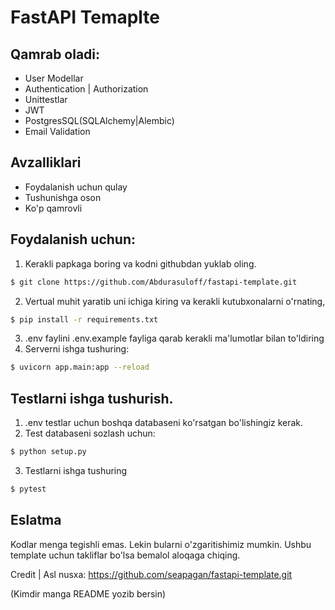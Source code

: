 
# FastAPI Temaplte

## Qamrab oladi:

- User Modellar
- Authentication | Authorization
- Unittestlar
- JWT
- PostgresSQL(SQLAlchemy|Alembic)
- Email Validation

## Avzalliklari
- Foydalanish uchun qulay
- Tushunishga oson
- Ko'p qamrovli


## Foydalanish uchun:

1. Kerakli papkaga boring va kodni githubdan yuklab oling.
```bash
$ git clone https://github.com/Abdurasuloff/fastapi-template.git
```

2. Vertual muhit yaratib uni ichiga kiring va kerakli kutubxonalarni o'rnating,
```bash
$ pip install -r requirements.txt 
```
3. .env faylini .env.example fayliga qarab kerakli ma'lumotlar bilan to'ldiring
4. Serverni ishga tushuring:

```bash
$ uvicorn app.main:app --reload
```

## Testlarni ishga tushurish.
1. .env testlar uchun boshqa databaseni ko'rsatgan bo'lishingiz kerak.
2. Test databaseni sozlash uchun:
```bash
$ python setup.py
```
3. Testlarni ishga tushuring
```bash
$ pytest
```

## Eslatma
Kodlar menga tegishli emas. Lekin bularni o'zgaritishimiz mumkin. Ushbu template uchun takliflar bo'lsa bemalol aloqaga chiqing.

Credit | Asl nusxa: https://github.com/seapagan/fastapi-template.git

(Kimdir manga README yozib bersin)
